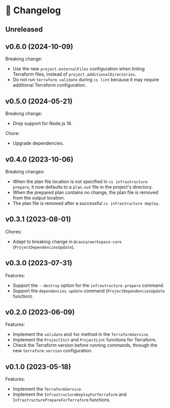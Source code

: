 # 🔖 Changelog

## Unreleased

## v0.6.0 (2024-10-09)

Breaking change:

- Use the new `project.externalFiles` configuration when linting Terraform files, instead of `project.additionalDirectories`.
- Do not run `terraform validate` during `cs lint` because it may require additional Terraform configuration.

## v0.5.0 (2024-05-21)

Breaking change:

- Drop support for Node.js 16.

Chore:

- Upgrade dependencies.

## v0.4.0 (2023-10-06)

Breaking changes:

- When the plan file location is not specified in `cs infrastructure prepare`, it now defaults to a `plan.out` file in the project's directory.
- When the prepared plan contains no change, the plan file is removed from the output location.
- The plan file is removed after a successful `cs infrastructure deploy`.

## v0.3.1 (2023-08-01)

Chores:

- Adapt to breaking change in `@causa/workspace-core` (`ProjectDependenciesUpdate`).

## v0.3.0 (2023-07-31)

Features:

- Support the `--destroy` option for the `infrastructure prepare` command.
- Support the `dependencies update` command (`ProjectDependenciesUpdate` function).

## v0.2.0 (2023-06-09)

Features:

- Implement the `validate` and `fmt` method in the `TerraformService`.
- Implement the `ProjectInit` and `ProjectLint` functions for Terraform.
- Check the Terraform version before running commands, through the new `terraform.version` configuration.

## v0.1.0 (2023-05-18)

Features:

- Implement the `TerraformService`.
- Implement the `InfrastructureDeployForTerraform` and `InfrastructurePrepareForTerraform` functions.
